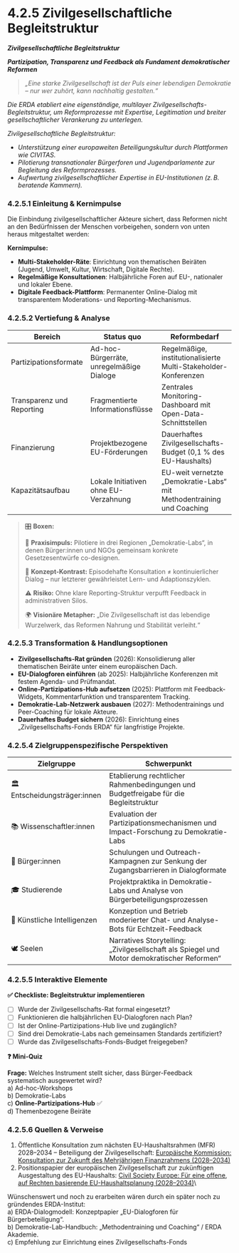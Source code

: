 # 4.2.5 Zivilgesellschaftliche Begleitstruktur

_**Zivilgesellschaftliche Begleitstruktur**_

_**Partizipation, Transparenz und Feedback als Fundament demokratischer Reformen**_

> _„Eine starke Zivilgesellschaft ist der Puls einer lebendigen Demokratie – nur wer zuhört, kann nachhaltig gestalten.“_

_Die ERDA etabliert eine eigenständige, multilayer Zivilgesellschafts-Begleitstruktur, um Reformprozesse mit Expertise, Legitimation und breiter gesellschaftlicher Verankerung zu unterlegen._

_Zivilgesellschaftliche Begleitstruktur:_

* _Unterstützung einer europaweiten Beteiligungskultur durch Plattformen wie CIVITAS._
* _Pilotierung transnationaler Bürgerforen und Jugendparlamente zur Begleitung des Reformprozesses._
* _Aufwertung zivilgesellschaftlicher Expertise in EU-Institutionen (z. B. beratende Kammern)._

### 4.2.5.1 Einleitung & Kernimpulse

Die Einbindung zivilgesellschaftlicher Akteure sichert, dass Reformen nicht an den Bedürfnissen der Menschen vorbeigehen, sondern von unten heraus mitgestaltet werden:

**Kernimpulse:**

* **Multi-Stakeholder-Räte**: Einrichtung von thematischen Beiräten (Jugend, Umwelt, Kultur, Wirtschaft, Digitale Rechte).
* **Regelmäßige Konsultationen**: Halbjährliche Foren auf EU-, nationaler und lokaler Ebene.
* **Digitale Feedback-Plattform**: Permanenter Online-Dialog mit transparentem Moderations- und Reporting-Mechanismus.

### 4.2.5.2 Vertiefung & Analyse

| Bereich                   | Status quo                               | Reformbedarf                                                          |
| ------------------------- | ---------------------------------------- | --------------------------------------------------------------------- |
| Partizipationsformate     | Ad-hoc-Bürgerräte, unregelmäßige Dialoge | Regelmäßige, institutionalisierte Multi-Stakeholder-Konferenzen       |
| Transparenz und Reporting | Fragmentierte Informationsflüsse         | Zentrales Monitoring-Dashboard mit Open-Data-Schnittstellen           |
| Finanzierung              | Projektbezogene EU-Förderungen           | Dauerhaftes Zivilgesellschafts-Budget (0,1 % des EU-Haushalts)        |
| Kapazitätsaufbau          | Lokale Initiativen ohne EU-Verzahnung    | EU-weit vernetzte „Demokratie-Labs“ mit Methodentraining und Coaching |

> 🎛️ **Boxen:**
>
> 📌 **Praxisimpuls:** Pilotiere in drei Regionen „Demokratie-Labs“, in denen Bürger:innen und NGOs gemeinsam konkrete Gesetzesentwürfe co-designen.
>
> 🧠 **Konzept-Kontrast:** Episodehafte Konsultation ≠ kontinuierlicher Dialog – nur letzterer gewährleistet Lern- und Adaptionszyklen.
>
> ⚠️ **Risiko:** Ohne klare Reporting-Struktur verpufft Feedback in administrativen Silos.
>
> 🌍 **Visionäre Metapher:** „Die Zivilgesellschaft ist das lebendige Wurzelwerk, das Reformen Nahrung und Stabilität verleiht.“

### 4.2.5.3 Transformation & Handlungsoptionen

* **Zivilgesellschafts-Rat gründen** (2026): Konsolidierung aller thematischen Beiräte unter einem europäischen Dach.
* **EU-Dialogforen einführen** (ab 2025): Halbjährliche Konferenzen mit festem Agenda- und Prüfmandat.
* **Online-Partizipations-Hub aufsetzen** (2025): Plattform mit Feedback-Widgets, Kommentarfunktion und transparentem Tracking.
* **Demokratie-Lab-Netzwerk ausbauen** (2027): Methodentrainings und Peer-Coaching für lokale Akteure.
* **Dauerhaftes Budget sichern** (2026): Einrichtung eines „Zivilgesellschafts-Fonds ERDA“ für langfristige Projekte.

### 4.2.5.4 Zielgruppenspezifische Perspektiven

| Zielgruppe                    | Schwerpunkt                                                                                |
| ----------------------------- | ------------------------------------------------------------------------------------------ |
| 🏛️ Entscheidungsträger:innen | Etablierung rechtlicher Rahmenbedingungen und Budgetfreigabe für die Begleitstruktur       |
| 📚 Wissenschaftler:innen      | Evaluation der Partizipationsmechanismen und Impact-Forschung zu Demokratie-Labs           |
| 🧍 Bürger:innen               | Schulungen und Outreach-Kampagnen zur Senkung der Zugangsbarrieren in Dialogformate        |
| 🎓 Studierende                | Projektpraktika in Demokratie-Labs und Analyse von Bürgerbeteiligungsprozessen             |
| 🤖 Künstliche Intelligenzen   | Konzeption und Betrieb moderierter Chat- und Analyse-Bots für Echtzeit-Feedback            |
| 🕊️ Seelen                    | Narratives Storytelling: „Zivilgesellschaft als Spiegel und Motor demokratischer Reformen“ |

### 4.2.5.5 Interaktive Elemente

**✅ Checkliste: Begleitstruktur implementieren**

* [ ] Wurde der Zivilgesellschafts-Rat formal eingesetzt?
* [ ] Funktionieren die halbjährlichen EU-Dialogforen nach Plan?
* [ ] Ist der Online-Partizipations-Hub live und zugänglich?
* [ ] Sind drei Demokratie-Labs nach gemeinsamen Standards zertifiziert?
* [ ] Wurde das Zivilgesellschafts-Fonds-Budget freigegeben?

**❓ Mini-Quiz**

**Frage:** Welches Instrument stellt sicher, dass Bürger-Feedback systematisch ausgewertet wird?\
a) Ad-hoc-Workshops\
b) Demokratie-Labs\
c) **Online-Partizipations-Hub** ✅\
d) Themenbezogene Beiräte

### 4.2.5.6 Quellen & Verweise

1. Öffentliche Konsultation zum nächsten EU-Haushaltsrahmen (MFR) 2028–2034 – Beteiligung der Zivilgesellschaft: [Europäische Kommission: Konsultation zur Zukunft des Mehrjährigen Finanzrahmens (2028–2034)](https://civil-protection-knowledge-network.europa.eu/news/have-your-say-eus-next-long-term-budget-and-civil-protection-funding?utm_source=chatgpt.com)
2. Positionspapier der europäischen Zivilgesellschaft zur zukünftigen Ausgestaltung des EU-Haushalts: [Civil Society Europe: Für eine offene, auf Rechten basierende EU-Haushaltsplanung (2028–2034)](https://civilsocietyeurope.eu/common-civil-society-position-paper-on-the-outline-of-the-2028-2034-multiannual-financial-framework/)\


Wünschenswert und noch zu erarbeiten wären durch ein später noch zu gründendes ERDA-Institut:\
a) ERDA-Dialogmodell: Konzeptpapier „EU-Dialogforen für Bürgerbeteiligung“.\
b) Demokratie-Lab-Handbuch: „Methodentraining und Coaching“ / ERDA Akademie.\
c) Empfehlung zur Einrichtung eines Zivilgesellschafts-Fonds

